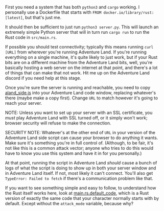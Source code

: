 First you need a system that has both `python3` and `cargo` working.  I personally use a Dockerfile that starts with `FROM docker.io/library/rust:[latest]`, but that's just me.

It should then be sufficient to just run `python3 server.py`.  This will launch an extremely simple Python server that will in turn run `cargo run` to run the Rust code in `src/main.rs`.

If possible you should test connectivity; typically this means running `curl [URL]` from wherever you're running Adventure Land.  If you're running everything on a single machine, it's quite likely to just work, but if your Rust bits are on a different machine from the Adventure Land bits, well, you're basically hosting a web server on the internet at that point, and there's a lot of things that can make that not work.  Hit me up on the Adventure Land discord if you need help at this stage.

Once you're sure the server is running and reachable, you need to copy [aland_side.js](aland_side.js) into your Adventure Land code window, replacing whatever's there (maybe make a copy first).  Change `URL` to match however it's going to reach your server.

NOTE: Unless you want to set up your server with an SSL certificate, you *must* play Adventure Land with SSL turned off, or it simply won't work; browser security will refuse to make the connection.

SECURITY NOTE: Whatever's at the other end of `URL` in your version of the Adventure Land side script can cause your browser to do anything it wants.  Make sure it's something you're in full control of.  (Although, to be fair, it's not like this is a common attack vector; anyone who tries to do this would have to know you use this system and have it in for you personally.)

At that point, running the script in Adventure Land *should* cause a bunch of logs of what the script is doing to show up in both your server window and in Adventure Land itself.  If not, most likely it can't connect.  You'll also get `TypeError: Failed to fetch` if there's a communication problem like that.

If you want to see something simple and easy to follow, to understand how the Rust itself works here, look at [main.rs.default_code](src/main.rs.default_code), which is a Rust version of exactly the same code that your character normally starts with by default.  Except without the `attack_mode` variable, because why?
